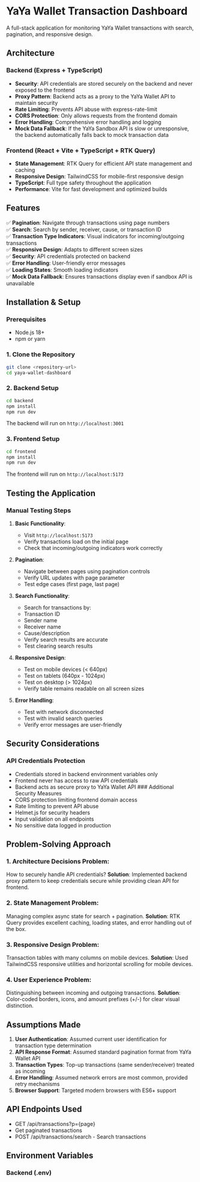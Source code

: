 # YaYa Wallet Transaction Dashboard

A full-stack application for monitoring YaYa Wallet transactions with search, pagination, and responsive design.

## Architecture

### Backend (Express + TypeScript)

- **Security**: API credentials are stored securely on the backend and never exposed to the frontend
- **Proxy Pattern**: Backend acts as a proxy to the YaYa Wallet API to maintain security
- **Rate Limiting**: Prevents API abuse with express-rate-limit
- **CORS Protection**: Only allows requests from the frontend domain
- **Error Handling**: Comprehensive error handling and logging
- **Mock Data Fallback**: If the YaYa Sandbox API is slow or unresponsive, the backend automatically falls back to mock transaction data

### Frontend (React + Vite + TypeScript + RTK Query)

- **State Management**: RTK Query for efficient API state management and caching
- **Responsive Design**: TailwindCSS for mobile-first responsive design
- **TypeScript**: Full type safety throughout the application
- **Performance**: Vite for fast development and optimized builds

## Features

✅ **Pagination**: Navigate through transactions using page numbers  
✅ **Search**: Search by sender, receiver, cause, or transaction ID  
✅ **Transaction Type Indicators**: Visual indicators for incoming/outgoing transactions  
✅ **Responsive Design**: Adapts to different screen sizes  
✅ **Security**: API credentials protected on backend  
✅ **Error Handling**: User-friendly error messages  
✅ **Loading States**: Smooth loading indicators  
✅ **Mock Data Fallback**: Ensures transactions display even if sandbox API is unavailable

## Installation & Setup

### Prerequisites

- Node.js 18+
- npm or yarn

### 1. Clone the Repository

```bash
git clone <repository-url>
cd yaya-wallet-dashboard
```

### 2. Backend Setup

```bash
cd backend
npm install
npm run dev
```

The backend will run on `http://localhost:3001`

### 3. Frontend Setup

```bash
cd frontend
npm install
npm run dev
```

The frontend will run on `http://localhost:5173`

## Testing the Application

### Manual Testing Steps

1. **Basic Functionality**:

   - Visit `http://localhost:5173`
   - Verify transactions load on the initial page
   - Check that incoming/outgoing indicators work correctly

2. **Pagination**:

   - Navigate between pages using pagination controls
   - Verify URL updates with page parameter
   - Test edge cases (first page, last page)

3. **Search Functionality**:

   - Search for transactions by:
   - Transaction ID
   - Sender name
   - Receiver name
   - Cause/description
   - Verify search results are accurate
   - Test clearing search results

4. **Responsive Design**:
   - Test on mobile devices (< 640px)
   - Test on tablets (640px - 1024px)
   - Test on desktop (> 1024px)
   - Verify table remains readable on all screen sizes
5. **Error Handling**:
   - Test with network disconnected
   - Test with invalid search queries
   - Verify error messages are user-friendly

## Security Considerations

### API Credentials Protection

- Credentials stored in backend environment variables only
- Frontend never has access to raw API credentials
- Backend acts as secure proxy to YaYa Wallet API ### Additional Security Measures
- CORS protection limiting frontend domain access
- Rate limiting to prevent API abuse
- Helmet.js for security headers
- Input validation on all endpoints
- No sensitive data logged in production

## Problem-Solving Approach

### 1. Architecture Decisions **Problem**:

How to securely handle API credentials? **Solution**: Implemented backend proxy pattern to keep credentials secure while providing clean API for frontend.

### 2. State Management **Problem**:

Managing complex async state for search + pagination. **Solution**: RTK Query provides excellent caching, loading states, and error handling out of the box.

### 3. Responsive Design **Problem**:

Transaction tables with many columns on mobile devices. **Solution**: Used TailwindCSS responsive utilities and horizontal scrolling for mobile devices.

### 4. User Experience **Problem**:

Distinguishing between incoming and outgoing transactions. **Solution**: Color-coded borders, icons, and amount prefixes (+/-) for clear visual distinction.

## Assumptions Made

1.  **User Authentication**: Assumed current user identification for transaction type determination
2.  **API Response Format**: Assumed standard pagination format from YaYa Wallet API
3.  **Transaction Types**: Top-up transactions (same sender/receiver) treated as incoming
4.  **Error Handling**: Assumed network errors are most common, provided retry mechanisms
5.  **Browser Support**: Targeted modern browsers with ES6+ support

## API Endpoints Used

- GET /api/transactions?p={page}
- Get paginated transactions
- POST /api/transactions/search - Search transactions

## Environment Variables

### Backend (.env)
